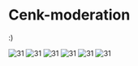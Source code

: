 # Cenk-moderation
:)

<center> 
</center>
<img src="https://cdn.discordapp.com/attachments/782073495780589577/935861872966647808/unknown.png" alt="31" />

<img src="https://media.discordapp.net/attachments/782073495780589577/935859970954653756/unknown.png?width=805&height=222" alt="31" />

<img src="https://media.discordapp.net/attachments/782073495780589577/935861448167534612/unknown.png?width=418&height=477" alt="31" />

<img src="https://media.discordapp.net/attachments/782073495780589577/935860276526461008/unknown.png?width=330&height=477" alt="31" />

<img src="https://media.discordapp.net/attachments/782073495780589577/935861550634401802/unknown.png?width=391&height=676" alt="31" />

<img src="https://cdn.discordapp.com/attachments/782073495780589577/935858640773070878/unknown.png" alt="31" />
